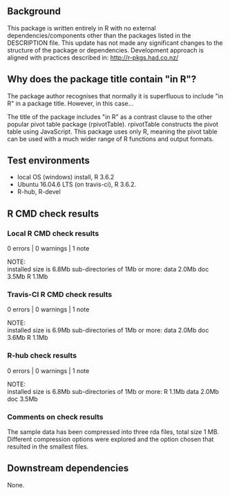 ## Background

This package is written entirely in R with no external dependencies/components other than the packages listed in the DESCRIPTION file.
This update has not made any significant changes to the structure of the package or dependencies.
Development approach is aligned with practices described in:
http://r-pkgs.had.co.nz/

## Why does the package title contain "in R"?

The package author recognises that normally it is superfluous to include "in R" in a package title.  However, in this case...

The title of the package includes "in R" as a contrast clause to the other popular pivot table package (rpivotTable).  rpivotTable constructs the pivot table using JavaScript.  This package uses only R, meaning the pivot table can be used with a much wider range of R functions and output formats.

## Test environments

* local OS (windows) install, R 3.6.2
* Ubuntu 16.04.6 LTS (on travis-ci), R 3.6.2.
* R-hub, R-devel

## R CMD check results

### Local R CMD check results

0 errors | 0 warnings | 1 note

NOTE:  
  installed size is  6.8Mb
  sub-directories of 1Mb or more:
    data   2.0Mb
    doc    3.5Mb
    R      1.1Mb

### Travis-CI R CMD check results

0 errors | 0 warnings | 1 note

NOTE:  
  installed size is  6.9Mb
  sub-directories of 1Mb or more:
    data   2.0Mb
    doc    3.6Mb
    R      1.1Mb

### R-hub check results

0 errors | 0 warnings | 1 note

NOTE:  
  installed size is  6.8Mb
  sub-directories of 1Mb or more:
    R      1.1Mb
    data   2.0Mb
    doc    3.5Mb

### Comments on check results

The sample data has been compressed into three rda files, total size 1 MB. Different compression options were explored and the option chosen that resulted in the smallest files.

## Downstream dependencies

None.

